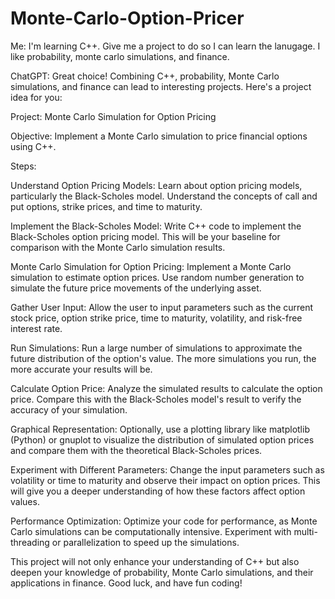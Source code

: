 # Monte-Carlo-Option-Pricer

Me:
  I'm learning C++. Give me a project to do so  I can learn the lanugage. I like probability, monte carlo simulations, and finance.

ChatGPT:
  Great choice! Combining C++, probability, Monte Carlo simulations, and finance can lead to interesting projects. Here's a project idea for you:
  
  Project: Monte Carlo Simulation for Option Pricing
  
  Objective: Implement a Monte Carlo simulation to price financial options using C++.
  
  Steps:
  
  Understand Option Pricing Models:
  Learn about option pricing models, particularly the Black-Scholes model. Understand the concepts of call and put options, strike prices, and time to maturity.
  
  Implement the Black-Scholes Model:
  Write C++ code to implement the Black-Scholes option pricing model. This will be your baseline for comparison with the Monte Carlo simulation results.
  
  Monte Carlo Simulation for Option Pricing:
  Implement a Monte Carlo simulation to estimate option prices. Use random number generation to simulate the future price movements of the underlying asset.
  
  Gather User Input:
  Allow the user to input parameters such as the current stock price, option strike price, time to maturity, volatility, and risk-free interest rate.
  
  Run Simulations:
  Run a large number of simulations to approximate the future distribution of the option's value. The more simulations you run, the more accurate your results will be.
  
  Calculate Option Price:
  Analyze the simulated results to calculate the option price. Compare this with the Black-Scholes model's result to verify the accuracy of your simulation.
  
  Graphical Representation:
  Optionally, use a plotting library like matplotlib (Python) or gnuplot to visualize the distribution of simulated option prices and compare them with the theoretical Black-Scholes prices.
  
  Experiment with Different Parameters:
  Change the input parameters such as volatility or time to maturity and observe their impact on option prices. This will give you a deeper understanding of how these factors affect option values.
  
  Performance Optimization:
  Optimize your code for performance, as Monte Carlo simulations can be computationally intensive. Experiment with multi-threading or parallelization to speed up the simulations.
  
  This project will not only enhance your understanding of C++ but also deepen your knowledge of probability, Monte Carlo simulations, and their applications in finance. Good luck, and have fun coding!
